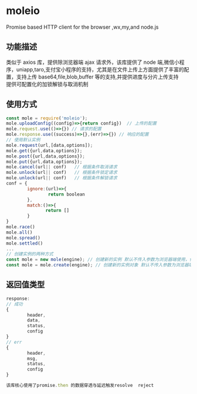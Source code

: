 # moleio

Promise based HTTP client for the browser ,wx,my,and node.js

## 功能描述

类似于 axios 库，提供除浏览器端 ajax 请求外，该库提供了 node 端,微信小程序，uniapp,taro,支付宝小程序的支持，尤其是在文件上传上方面提供了丰富的配置，支持上传 base64,file,blob,buffer 等的支持,并提供进度与分片上传支持  
提供可配置化的加锁解锁与取消机制
## 使用方式

```js
const mole = require('moleio');
mole.uploadConfig((config)=>{return config})  // 上传的配置
mole.request.use(()=>{}) // 请求的配置
mole.response.use((success)=>{},(err)=>{}) // 响应的配置
// 使用默认实例
mole.request(url,[data,options]);
mole.get({url,data,options});
mole.post({url,data,options});
mole.put({url,data,options});
mole.cancel(url|| conf)   // 根据条件取消请求
mole.unlock(url|| conf)   // 根据条件锁定请求
mole.unlock(url|| conf)   // 根据条件解锁请求
conf = {
        ignore:(url)=>{
                return boolean
        },
        match:()=>{
               return []
        }
}
mole.race()
mole.all()
mole.spread()
mole.settled() 
...
// 创建实例的两种方式
const mole = new mole(engine); // 创建新的实例 默认不传入参数为浏览器端使用，传入 node,wx,my,taro ...可更换请求环境
const mole = mole.create(engine); // 创建新的实例对象 默认不传入参数为浏览器端使用，传入 node,wx,my,taro ...可更换请求环境

```

## 返回值类型

```js
response:
// 成功
{
        header,
        data,
        status,
        config
}
// err
{
        header,
        msg,
        status,
        config
}

```

```js
该库核心使用了promise.then 的数据穿透与延迟触发resolve  reject 

```

